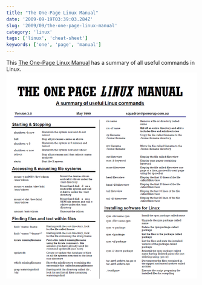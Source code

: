 ```yaml
---
title: "The One-Page Linux Manual"
date: '2009-09-19T03:39:03.284Z'
slug: '2009/09/the-one-page-linux-manual'
category: 'linux'
tags: ['linux', 'cheat-sheet']
keywords: ['one', 'page', 'manual']
---
```

This [The One-Page Linux Manual](pdfs/The-One-Page-Linux-Manual.pdf) has a summary of all useful commands in Linux.
![one-page.png](images/one-page.png)
